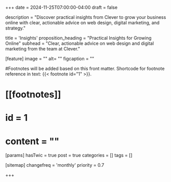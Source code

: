 +++
date = 2024-11-25T07:00:00-04:00
draft = false


description = "Discover practical insights from Clever to grow your business online with clear, actionable advice on web design, digital marketing, and strategy."

title = 'Insights'
proposition_heading = "Practical Insights for Growing Online"
subhead = "Clear, actionable advice on web design and digital marketing from the team at Clever."

[feature]
  image = ""
  alt= ""
  figcaption = ""

#Footnotes will be added based on this front matter. Shortcode for footnote reference in text: {{< footnote id="1" >}}.

# [[footnotes]]
#   id = 1
#   content = ""

[params]
  hasTwic = true
  post = true
  categories = []
  tags = []

[sitemap]
  changefreq = 'monthly'
  priority = 0.7


+++
